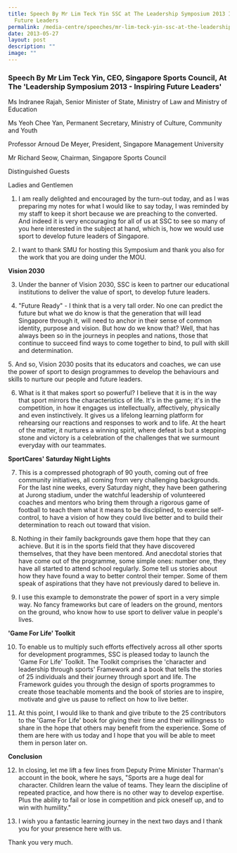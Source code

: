 ```yaml
---
title: Speech By Mr Lim Teck Yin SSC at The Leadership Symposium 2013 Inspiring
  Future Leaders
permalink: /media-centre/speeches/mr-lim-teck-yin-ssc-at-the-leadership-symposium-2013-inspiring-future-leaders/
date: 2013-05-27
layout: post
description: ""
image: ""
---
```

### **Speech By Mr Lim Teck Yin, CEO, Singapore Sports Council, At The 'Leadership Symposium 2013 - Inspiring Future Leaders'**

Ms Indranee Rajah, Senior Minister of State, Ministry of Law and Ministry of Education  
  
Ms Yeoh Chee Yan, Permanent Secretary, Ministry of Culture, Community and Youth  
  
Professor Arnoud De Meyer, President, Singapore Management University  
  
Mr Richard Seow, Chairman, Singapore Sports Council  
  
Distinguished Guests  
  
Ladies and Gentlemen  
  
1. I am really delighted and encouraged by the turn-out today, and as I was preparing my notes for what I would like to say today, I was reminded by my staff to keep it short because we are preaching to the converted. And indeed it is very encouraging for all of us at SSC to see so many of you here interested in the subject at hand, which is, how we would use sport to develop future leaders of Singapore.  
  
2. I want to thank SMU for hosting this Symposium and thank you also for the work that you are doing under the MOU.  
  
**Vision 2030**  
  
3. Under the banner of Vision 2030, SSC is keen to partner our educational institutions to deliver the value of sport, to develop future leaders.  
  
4. "Future Ready" - I think that is a very tall order. No one can predict the future but what we do know is that the generation that will lead Singapore through it, will need to anchor in their sense of common identity, purpose and vision. But how do we know that? Well, that has always been so in the journeys in peoples and nations, those that continue to succeed find ways to come together to bind, to pull with skill and determination.  
  
5\. And so, Vision 2030 posits that its educators and coaches, we can use the power of sport to design programmes to develop the behaviours and skills to nurture our people and future leaders.  
  
6. What is it that makes sport so powerful? I believe that it is in the way that sport mirrors the characteristics of life. It's in the game; it's in the competition, in how it engages us intellectually, affectively, physically and even instinctively. It gives us a lifelong learning platform for rehearsing our reactions and responses to work and to life. At the heart of the matter, it nurtures a winning spirit, where defeat is but a stepping stone and victory is a celebration of the challenges that we surmount everyday with our teammates.  
  
**SportCares' Saturday Night Lights**  
  
7. This is a compressed photograph of 90 youth, coming out of free community initiatives, all coming from very challenging backgrounds. For the last nine weeks, every Saturday night, they have been gathering at Jurong stadium, under the watchful leadership of volunteered coaches and mentors who bring them through a rigorous game of football to teach them what it means to be disciplined, to exercise self-control, to have a vision of how they could live better and to build their determination to reach out toward that vision.  
  
8. Nothing in their family backgrounds gave them hope that they can achieve. But it is in the sports field that they have discovered themselves, that they have been mentored. And anecdotal stories that have come out of the programme, some simple ones: number one, they have all started to attend school regularly. Some tell us stories about how they have found a way to better control their temper. Some of them speak of aspirations that they have not previously dared to believe in.  
  
9. I use this example to demonstrate the power of sport in a very simple way. No fancy frameworks but care of leaders on the ground, mentors on the ground, who know how to use sport to deliver value in people's lives.  
  
**'Game For Life' Toolkit**  
  
10. To enable us to multiply such efforts effectively across all other sports for development programmes, SSC is pleased today to launch the 'Game For Life' Toolkit. The Toolkit comprises the 'character and leadership through sports' Framework and a book that tells the stories of 25 individuals and their journey through sport and life. The Framework guides you through the design of sports programmes to create those teachable moments and the book of stories are to inspire, motivate and give us pause to reflect on how to live better.  
  
11. At this point, I would like to thank and give tribute to the 25 contributors to the 'Game For Life' book for giving their time and their willingness to share in the hope that others may benefit from the experience. Some of them are here with us today and I hope that you will be able to meet them in person later on.  
  
**Conclusion**  
  
12. In closing, let me lift a few lines from Deputy Prime Minister Tharman's account in the book, where he says, "Sports are a huge deal for character. Children learn the value of teams. They learn the discipline of repeated practice, and how there is no other way to develop expertise. Plus the ability to fail or lose in competition and pick oneself up, and to win with humility."  
  
13. I wish you a fantastic learning journey in the next two days and I thank you for your presence here with us.  
  
Thank you very much.